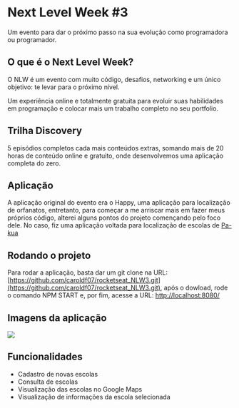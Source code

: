 # Next Level Week #3
Um evento para dar o próximo passo na sua evolução como programadora ou programador.

## O que é o Next Level Week?
O NLW é um evento com muito código, desafios, networking e um único objetivo: te levar para o próximo nível.

Um experiência online e totalmente gratuita para evoluir suas habilidades em programação e colocar mais um trabalho completo no seu portfolio.

## Trilha Discovery
5 episódios completos cada mais conteúdos extras, somando mais de 20 horas de conteúdo online e gratuito, onde desenvolvemos uma aplicação completa do zero.

## Aplicação
A aplicação original do evento era o Happy, uma aplicação para localização de orfanatos, entretanto, para começar a me arriscar mais em fazer meus próprios código, alterei alguns pontos do projeto començando pelo foco dele. No caso, fiz uma aplicação voltada para localização de escolas de [Pa-kua](https://pakua.com/ "Pa-kua")

## Rodando o projeto
Para rodar a aplicação, basta dar um git clone na URL: [https://github.com/caroldf07/rocketseat_NLW3.git](https://github.com/caroldf07/rocketseat_NLW3.git), após o dowload, rode o comando NPM START e, por fim, acesse a URL: [http://localhost:8080/](http://localhost:8080/)

## Imagens da aplicação
![](http://imgur.com/nXnMYMX.gif)

## Funcionalidades
- Cadastro de novas escolas
- Consulta de escolas
- Visualização das escolas no Google Maps
- Visualização de informações da escola selecionada
